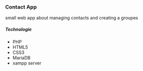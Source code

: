 <h3>Contact App</h3>
<p>small web app about managing contacts and  creating a groupes</p>
<h5>Technologie</h5>
<ul>
  <li>PHP</li>
  <li>HTML5</li>
  <li>CSS3</li>
  <li>MariaDB</li>
  <li>xampp server</li>
